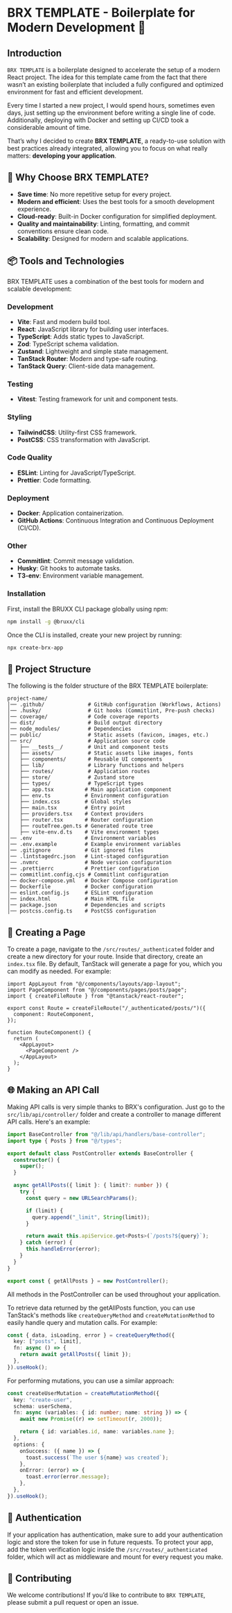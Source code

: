 # BRX TEMPLATE - Boilerplate for Modern Development 🚀

## Introduction

`BRX TEMPLATE` is a boilerplate designed to accelerate the setup of a modern React project. The idea for this template came from the fact that there wasn’t an existing boilerplate that included a fully configured and optimized environment for fast and efficient development.

Every time I started a new project, I would spend hours, sometimes even days, just setting up the environment before writing a single line of code. Additionally, deploying with Docker and setting up CI/CD took a considerable amount of time.

That’s why I decided to create **BRX TEMPLATE**, a ready-to-use solution with best practices already integrated, allowing you to focus on what really matters: **developing your application**.

## 🚀 Why Choose BRX TEMPLATE?

- **Save time**: No more repetitive setup for every project.
- **Modern and efficient**: Uses the best tools for a smooth development experience.
- **Cloud-ready**: Built-in Docker configuration for simplified deployment.
- **Quality and maintainability**: Linting, formatting, and commit conventions ensure clean code.
- **Scalability**: Designed for modern and scalable applications.

## 📦 Tools and Technologies

BRX TEMPLATE uses a combination of the best tools for modern and scalable development:

### Development

- **Vite**: Fast and modern build tool.
- **React**: JavaScript library for building user interfaces.
- **TypeScript**: Adds static types to JavaScript.
- **Zod**: TypeScript schema validation.
- **Zustand**: Lightweight and simple state management.
- **TanStack Router**: Modern and type-safe routing.
- **TanStack Query**: Client-side data management.

### Testing

- **Vitest**: Testing framework for unit and component tests.

### Styling

- **TailwindCSS**: Utility-first CSS framework.
- **PostCSS**: CSS transformation with JavaScript.

### Code Quality

- **ESLint**: Linting for JavaScript/TypeScript.
- **Prettier**: Code formatting.

### Deployment

- **Docker**: Application containerization.
- **GitHub Actions**: Continuous Integration and Continuous Deployment (CI/CD).

### Other

- **Commitlint**: Commit message validation.
- **Husky**: Git hooks to automate tasks.
- **T3-env**: Environment variable management.

### Installation

First, install the BRUXX CLI package globally using npm:

```bash
npm install -g @bruxx/cli
```

Once the CLI is installed, create your new project by running:

```bash
npx create-brx-app
```

## 📂 Project Structure

The following is the folder structure of the BRX TEMPLATE boilerplate:

```
project-name/
│── .github/              # GitHub configuration (Workflows, Actions)
│── .husky/               # Git hooks (Commitlint, Pre-push checks)
│── coverage/             # Code coverage reports
│── dist/                 # Build output directory
│── node_modules/         # Dependencies
│── public/               # Static assets (favicon, images, etc.)
│── src/                  # Application source code
│   ├── __tests__/        # Unit and component tests
│   ├── assets/           # Static assets like images, fonts
│   ├── components/       # Reusable UI components
│   ├── lib/              # Library functions and helpers
│   ├── routes/           # Application routes
│   ├── store/            # Zustand store
│   ├── types/            # TypeScript types
│   ├── app.tsx          # Main application component
│   ├── env.ts           # Environment configuration
│   ├── index.css        # Global styles
│   ├── main.tsx         # Entry point
│   ├── providers.tsx    # Context providers
│   ├── router.tsx       # Router configuration
│   ├── routeTree.gen.ts # Generated route tree
│   ├── vite-env.d.ts    # Vite environment types
│── .env                 # Environment variables
│── .env.example         # Example environment variables
│── .gitignore           # Git ignored files
│── .lintstagedrc.json   # Lint-staged configuration
│── .nvmrc               # Node version configuration
│── .prettierrc          # Prettier configuration
│── commitlint.config.cjs # Commitlint configuration
│── docker-compose.yml   # Docker Compose configuration
│── Dockerfile           # Docker configuration
│── eslint.config.js     # ESLint configuration
│── index.html           # Main HTML file
│── package.json         # Dependencies and scripts
│── postcss.config.ts    # PostCSS configuration
```

## 📄 Creating a Page

To create a page, navigate to the `/src/routes/_authenticated` folder and create a new directory for your route. Inside that directory, create an `index.tsx` file. By default, TanStack will generate a page for you, which you can modify as needed. For example:

```tsx
import AppLayout from "@/components/layouts/app-layout";
import PageComponent from "@/components/pages/posts/page";
import { createFileRoute } from "@tanstack/react-router";

export const Route = createFileRoute("/_authenticated/posts/")({
  component: RouteComponent,
});

function RouteComponent() {
  return (
    <AppLayout>
      <PageComponent />
    </AppLayout>
  );
}
```

## 🌐 Making an API Call

Making API calls is very simple thanks to BRX's configuration. Just go to the `src/lib/api/controller/` folder and create a controller to manage different API calls. Here's an example:

```ts
import BaseController from "@/lib/api/handlers/base-controller";
import type { Posts } from "@/types";

export default class PostController extends BaseController {
  constructor() {
    super();
  }

  async getAllPosts({ limit }: { limit?: number }) {
    try {
      const query = new URLSearchParams();

      if (limit) {
        query.append("_limit", String(limit));
      }

      return await this.apiService.get<Posts>(`/posts?${query}`);
    } catch (error) {
      this.handleError(error);
    }
  }
}

export const { getAllPosts } = new PostController();
```

All methods in the PostController can be used throughout your application.

To retrieve data returned by the getAllPosts function, you can use TanStack's methods like `createQueryMethod` and `createMutationMethod` to easily handle query and mutation calls. For example:

```ts
const { data, isLoading, error } = createQueryMethod({
  key: ["posts", limit],
  fn: async () => {
    return await getAllPosts({ limit });
  },
}).useHook();
```

For performing mutations, you can use a similar approach:

```ts
const createUserMutation = createMutationMethod({
  key: "create-user",
  schema: userSchema,
  fn: async (variables: { id: number; name: string }) => {
    await new Promise((r) => setTimeout(r, 2000));

    return { id: variables.id, name: variables.name };
  },
  options: {
    onSuccess: ({ name }) => {
      toast.success(`The user ${name} was created`);
    },
    onError: (error) => {
      toast.error(error.message);
    },
  },
}).useHook();
```

## 🔐 Authentication

If your application has authentication, make sure to add your authentication logic and store the token for use in future requests. To protect your app, add the token verification logic inside the `/src/routes/_authenticated` folder, which will act as middleware and mount for every request you make.

## 🤝 Contributing

We welcome contributions! If you’d like to contribute to `BRX TEMPLATE`, please submit a pull request or open an issue.
